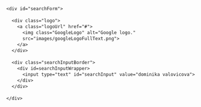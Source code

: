 <!DOCTYPE html>
<html>
  <head>
    <title>Dominika Valovicova - Google Search</title>
    <link type="text/css" rel="stylesheet" href="stylesheets/style.css">
  </head>

  <body>

    <div id="searchForm">

      <div class="logo">
        <a class="logoUrl" href="#">
          <img class="GoogleLogo" alt="Google logo."
          src="images/googleLogoFullText.png">
        </a>
      </div>

      <div class="searchInputBorder">
        <div id=searchInputWrapper>
          <input type="text" id="searchInput" value="dominika valovicova">
        </div>
      </div>

    </div>

  </body>
</html>
